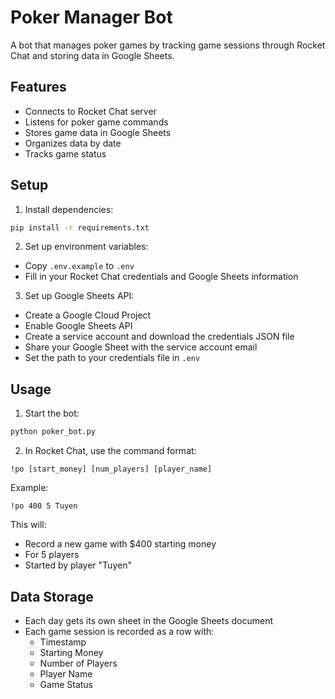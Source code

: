# Poker Manager Bot

A bot that manages poker games by tracking game sessions through Rocket Chat and storing data in Google Sheets.

## Features

-   Connects to Rocket Chat server
-   Listens for poker game commands
-   Stores game data in Google Sheets
-   Organizes data by date
-   Tracks game status

## Setup

1. Install dependencies:

```bash
pip install -r requirements.txt
```

2. Set up environment variables:

-   Copy `.env.example` to `.env`
-   Fill in your Rocket Chat credentials and Google Sheets information

3. Set up Google Sheets API:

-   Create a Google Cloud Project
-   Enable Google Sheets API
-   Create a service account and download the credentials JSON file
-   Share your Google Sheet with the service account email
-   Set the path to your credentials file in `.env`

## Usage

1. Start the bot:

```bash
python poker_bot.py
```

2. In Rocket Chat, use the command format:

```
!po [start_money] [num_players] [player_name]
```

Example:

```
!po 400 5 Tuyen
```

This will:

-   Record a new game with $400 starting money
-   For 5 players
-   Started by player "Tuyen"

## Data Storage

-   Each day gets its own sheet in the Google Sheets document
-   Each game session is recorded as a row with:
    -   Timestamp
    -   Starting Money
    -   Number of Players
    -   Player Name
    -   Game Status
